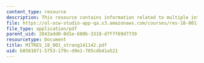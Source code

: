 ```yaml
---
content_type: resource
description: This resource contains information related to multiple integrals.
file: https://ol-ocw-studio-app-qa.s3.amazonaws.com/courses/res-18-001-calculus-online-textbook-spring-2005/b85810715753179cd9e1705cdb41a521_MITRES_18_001_strang141142.pdf
file_type: application/pdf
parent_uid: 2842add0-8d1e-680b-3318-d7f7f69d7739
resourcetype: Document
title: MITRES_18_001_strang141142.pdf
uid: b8581071-5753-179c-d9e1-705cdb41a521
---
```

